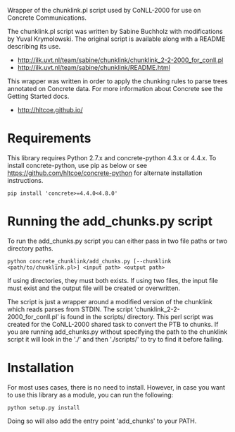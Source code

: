 Wrapper of the chunklink.pl script used by CoNLL-2000 for use on
Concrete Communications.

The chunklink.pl script was written by Sabine Buchholz with
modifications by Yuval Krymolowski.  The original script is available
along with a README describing its use.

* http://ilk.uvt.nl/team/sabine/chunklink/chunklink_2-2-2000_for_conll.pl
* http://ilk.uvt.nl/team/sabine/chunklink/README.html

This wrapper was written in order to apply the chunking rules to parse
trees annotated on Concrete data. For more information about Concrete
see the Getting Started docs.

* http://hltcoe.github.io/

# Requirements

This library requires Python 2.7.x and concrete-python 4.3.x or 4.4.x.
To install concrete-python, use pip as below or see
https://github.com/hltcoe/concrete-python for alternate installation
instructions.

    pip install 'concrete>=4.4.0<4.8.0'

# Running the add_chunks.py script

To run the add_chunks.py script you can either pass in two file paths
or two directory paths.

    python concrete_chunklink/add_chunks.py [--chunklink <path/to/chunklink.pl>] <input path> <output path>

If using directories, they must both exists. If using two files, the
input file must exist and the output file will be created or
overwritten.

The script is just a wrapper around a modified version of the
chunklink which reads parses from STDIN. The script
'chunklink_2-2-2000_for_conll.pl' is found in the scripts/
directory. This perl script was created for the CoNLL-2000 shared task
to convert the PTB to chunks. If you are running add_chunks.py without
specifying the path to the chunklink script it will look in the './'
and then './scripts/' to try to find it before failing.

# Installation

For most uses cases, there is no need to install. However, in case you
want to use this library as a module, you can run the following:

    python setup.py install

Doing so will also add the entry point 'add_chunks' to your PATH.

